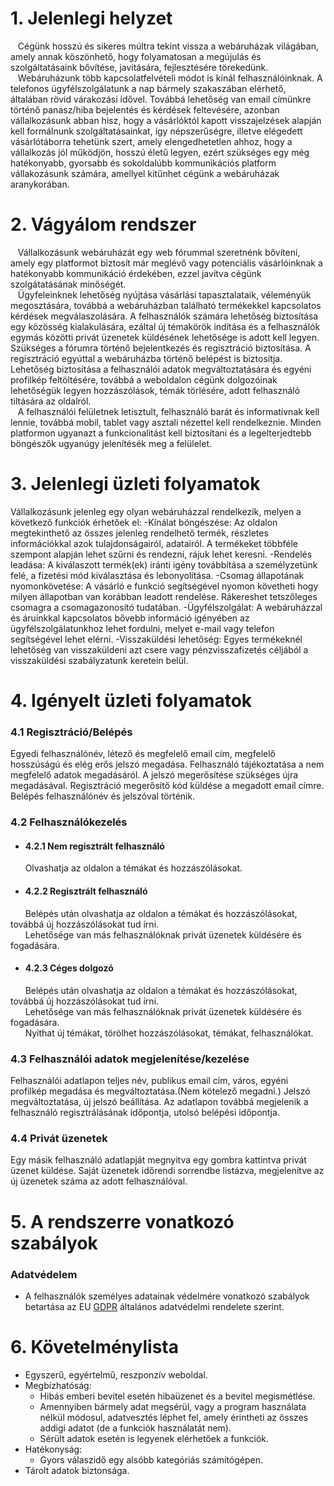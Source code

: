 # 1. Jelenlegi helyzet
&nbsp;&nbsp;&nbsp;Cégünk hosszú és sikeres múltra tekint vissza a webáruházak világában, amely annak köszönhető, hogy folyamatosan a megújulás és szolgáltatásaink bővítése, javítására, fejlesztésére törekedünk.  
&nbsp;&nbsp;&nbsp;Webáruházunk több kapcsolatfelvételi módot is kínál felhasználóinknak. A telefonos ügyfélszolgálatunk a nap bármely szakaszában elérhető, általában 
rövid várakozási idővel. Továbbá lehetőség van email címünkre történő panasz/hiba bejelentés és kérdések feltevésére, azonban vállalkozásunk abban hisz, hogy a vásárlóktól kapott visszajelzések alapján kell formálnunk szolgáltatásainkat, így népszerűségre, illetve elégedett vásárlótáborra tehetünk szert, amely elengedhetetlen ahhoz, hogy a vállalkozás jól működjön, hosszú életű legyen, ezért szükséges egy még hatékonyabb, gyorsabb és sokoldalúbb kommunikációs platform vállakozásunk számára, amellyel kitűnhet cégünk a webáruházak aranykorában.

# 2. Vágyálom rendszer
&nbsp;&nbsp;&nbsp;Vállalkozásunk webáruházát egy web fórummal szeretnénk bővíteni, amely egy platformot biztosít már meglévő vagy potenciális 
vásárlóinknak a hatékonyabb kommunikáció érdekében, ezzel javítva cégünk szolgátatásának minőségét.  
&nbsp;&nbsp;&nbsp;Ügyfeleinknek lehetőség nyújtása vásárlási tapasztalataik, véleményük megosztására, továbbá a webáruházban található termékekkel
kapcsolatos kérdések megválaszolására. A felhasználók számára lehetőség biztosítása egy közösség kialakulására, ezáltal
új témakörök indítása és a felhasználók egymás közötti privát üzenetek küldésének lehetősége is adott kell legyen. 
Szükséges a fórumra történő bejelentkezés és regisztráció biztosítása. A regisztráció egyúttal a webáruházba történő belépést is biztosítja.
Lehetőség biztosítása a felhasználói adatok megváltoztatására és egyéni profilkép feltöltésére, továbbá a weboldalon cégünk dolgozóinak lehetőségük legyen 
hozzászólások, témák törlésére, adott felhasználó tiltására az oldalról.  
&nbsp;&nbsp;&nbsp;A felhasználói felületnek letisztult, felhasználó barát és informatívnak kell lennie, továbbá mobil, tablet vagy asztali nézettel kell rendelkeznie.
Minden platformon ugyanazt a funkcionalitást kell biztosítani és a legelterjedtebb böngészők ugyanúgy jelenítésék meg a felülelet.
# 3. Jelenlegi üzleti folyamatok
Vállalkozásunk jelenleg egy olyan webáruházzal rendelkezik, melyen a következő funkciók érhetőek el:
-Kínálat böngészése: Az oldalon megtekinthető az összes jelenleg rendelhető termék, részletes információkkal azok tulajdonságairól, adatairól. A termékeket többféle szempont alapján lehet szűrni és rendezni, rájuk lehet keresni.
-Rendelés leadása: A kiválaszott termék(ek) iránti igény továbbítása a személyzetünk felé, a fizetési mód kiválasztása és lebonyolítása.
-Csomag állapotának nyomonkövetése: A vásárló e funkció segítségével nyomon követheti hogy milyen állapotban van korábban leadott rendelése. Rákereshet tetszőleges csomagra a csomagazonosító tudatában.
-Ügyfélszolgálat: A webáruházzal és áruinkkal kapcsolatos bővebb információ igényében az ügyfélszolgálatunkhoz lehet fordulni, melyet e-mail vagy telefon segítségével lehet elérni.
-Visszaküldési lehetőség: Egyes termékeknél lehetőség van visszaküldeni azt csere vagy pénzvisszafizetés céljából a visszaküldési szabályzatunk keretein belül.

# 4. Igényelt üzleti folyamatok
### 4.1 Regisztráció/Belépés  
Egyedi felhasználónév, létező és megfelelő email cím, megfelelő hosszúságú és elég erős jelszó megadása.
Felhasználó tájékoztatása a nem megfelelő adatok megadásáról. 
A jelszó megerősítése szükséges újra megadásával. Regisztráció megerősítő kód küldése a megadott email címre.
Belépés felhasználónév és jelszóval történik.

### 4.2 Felhasználókezelés  
- #### 4.2.1 Nem regisztrált felhasználó  
&nbsp;&nbsp;&nbsp;&nbsp;&nbsp;&nbsp;Olvashatja az oldalon a témákat és hozzászólásokat.  
- #### 4.2.2 Regisztrált felhasználó   
&nbsp;&nbsp;&nbsp;&nbsp;&nbsp;&nbsp;Belépés után olvashatja az oldalon a témákat és hozzászólásokat, továbbá új hozzászólásokat tud írni.  
&nbsp;&nbsp;&nbsp;&nbsp;&nbsp;&nbsp;Lehetősége van más felhasználóknak privát üzenetek küldésére és fogadására.  
-  #### 4.2.3 Céges dolgozó
&nbsp;&nbsp;&nbsp;&nbsp;&nbsp;&nbsp;Belépés után olvashatja az oldalon a témákat és hozzászólásokat, továbbá új hozzászólásokat tud írni.   
&nbsp;&nbsp;&nbsp;&nbsp;&nbsp;&nbsp;Lehetősége van más felhasználóknak privát üzenetek küldésére és fogadására.  
&nbsp;&nbsp;&nbsp;&nbsp;&nbsp;&nbsp;Nyithat új témákat, törölhet hozzászólásokat, témákat, felhasználókat.

### 4.3 Felhasználói adatok megjelenítése/kezelése  
Felhasználói adatlapon teljes név, publikus email cím, város, egyéni profilkép megadása és megváltoztatása.(Nem kötelező megadni.)
Jelszó megváltoztatása, új jelszó beállítása. Az adatlapon továbbá megjelenik a felhasználó regisztrálásának 
időpontja, utolsó belépési időpontja.

### 4.4  Privát üzenetek  
Egy másik felhasználó adatlapját megnyitva egy gombra kattintva privát üzenet küldése. 
Saját üzenetek időrendi sorrendbe listázva, megjelenítve az új üzenetek száma az adott felhasználóval.
# 5. A rendszerre vonatkozó szabályok
 ### Adatvédelem
  - A felhasználók személyes adatainak védelmére vonatkozó szabályok betartása az EU [GDPR](https://eur-lex.europa.eu/legal-content/HU/TXT/PDF/?uri=CELEX:32016R0679&from=LV) általános adatvédelmi rendelete szerint.
# 6. Követelménylista
- Egyszerű, egyértelmű, reszponzív weboldal.
- Megbízhatóság:
  - Hibás emberi bevitel esetén hibaüzenet és a bevitel megismétlése.
  - Amennyiben bármely adat megsérül, vagy a program használata nélkül módosul, adatvesztés léphet fel, amely érintheti az összes
    addigi adatot (de a funkciók használatát nem).
  - Sérült adatok esetén is legyenek elérhetőek a funkciók.
- Hatékonyság:
  - Gyors válaszidő egy alsóbb kategóriás számítógépen.
- Tárolt adatok biztonsága. 
